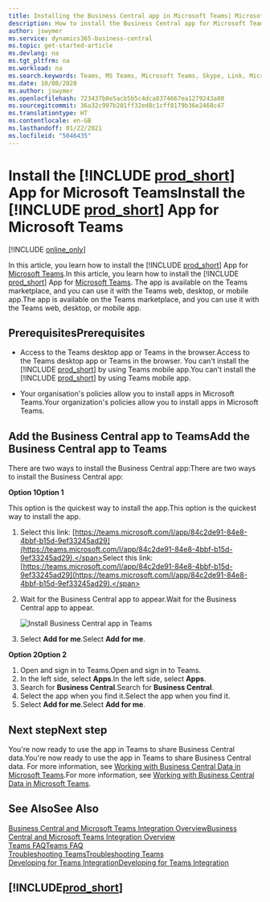 ```yaml
---
title: Installing the Business Central app in Microsoft Teams| Microsoft Docs
description: How to install the Business Central app for Microsoft Teams.
author: jswymer
ms.service: dynamics365-business-central
ms.topic: get-started-article
ms.devlang: na
ms.tgt_pltfrm: na
ms.workload: na
ms.search.keywords: Teams, MS Teams, Microsoft Teams, Skype, Link, Microsoft 365, collaborate, collaboration, teamwork
ms.date: 10/08/2020
ms.author: jswymer
ms.openlocfilehash: 723437b0e5acb5b5c4dca8374667ea1279243a80
ms.sourcegitcommit: 36a32c997b201ff32ed8c1cff8179b36e2468c47
ms.translationtype: HT
ms.contentlocale: en-GB
ms.lasthandoff: 01/22/2021
ms.locfileid: "5046435"
---
```

# <a name="install-the-prod_short-app-for-microsoft-teams"></a><span data-ttu-id="3d405-103">Install the [!INCLUDE [prod_short](includes/prod_short.md)] App for Microsoft Teams</span><span class="sxs-lookup"><span data-stu-id="3d405-103">Install the [!INCLUDE [prod_short](includes/prod_short.md)] App for Microsoft Teams</span></span>

[!INCLUDE [online_only](includes/online_only.md)]

<span data-ttu-id="3d405-104">In this article, you learn how to install the [!INCLUDE [prod_short](includes/prod_short.md)] App for [Microsoft Teams](https://www.microsoft.com/en-us/microsoft-365/microsoft-teams).</span><span class="sxs-lookup"><span data-stu-id="3d405-104">In this article, you learn how to install the [!INCLUDE [prod_short](includes/prod_short.md)] App for [Microsoft Teams](https://www.microsoft.com/en-us/microsoft-365/microsoft-teams).</span></span> <span data-ttu-id="3d405-105">The app is available on the Teams marketplace, and you can use it with the Teams web, desktop, or mobile app.</span><span class="sxs-lookup"><span data-stu-id="3d405-105">The app is available on the Teams marketplace, and you can use it with the Teams web, desktop, or mobile app.</span></span>

## <a name="prerequisites"></a><span data-ttu-id="3d405-106">Prerequisites</span><span class="sxs-lookup"><span data-stu-id="3d405-106">Prerequisites</span></span>

- <span data-ttu-id="3d405-107">Access to the Teams desktop app or Teams in the browser.</span><span class="sxs-lookup"><span data-stu-id="3d405-107">Access to the Teams desktop app or Teams in the browser.</span></span> <span data-ttu-id="3d405-108">You can't install the [!INCLUDE [prod_short](includes/prod_short.md)] by using Teams mobile app.</span><span class="sxs-lookup"><span data-stu-id="3d405-108">You can't install the [!INCLUDE [prod_short](includes/prod_short.md)] by using Teams mobile app.</span></span>

- <span data-ttu-id="3d405-109">Your organisation's policies allow you to install apps in Microsoft Teams.</span><span class="sxs-lookup"><span data-stu-id="3d405-109">Your organization's policies allow you to install apps in Microsoft Teams.</span></span>

## <a name="add-the-business-central-app-to-teams"></a><span data-ttu-id="3d405-110">Add the Business Central app to Teams</span><span class="sxs-lookup"><span data-stu-id="3d405-110">Add the Business Central app to Teams</span></span>

<span data-ttu-id="3d405-111">There are two ways to install the Business Central app:</span><span class="sxs-lookup"><span data-stu-id="3d405-111">There are two ways to install the Business Central app:</span></span>

<span data-ttu-id="3d405-112">**Option 1**</span><span class="sxs-lookup"><span data-stu-id="3d405-112">**Option 1**</span></span>

<span data-ttu-id="3d405-113">This option is the quickest way to install the app.</span><span class="sxs-lookup"><span data-stu-id="3d405-113">This option is the quickest way to install the app.</span></span>

1. <span data-ttu-id="3d405-114">Select this link: [https://teams.microsoft.com/l/app/84c2de91-84e8-4bbf-b15d-9ef33245ad29](https://teams.microsoft.com/l/app/84c2de91-84e8-4bbf-b15d-9ef33245ad29).</span><span class="sxs-lookup"><span data-stu-id="3d405-114">Select this link: [https://teams.microsoft.com/l/app/84c2de91-84e8-4bbf-b15d-9ef33245ad29](https://teams.microsoft.com/l/app/84c2de91-84e8-4bbf-b15d-9ef33245ad29).</span></span>

2. <span data-ttu-id="3d405-115">Wait for the Business Central app to appear.</span><span class="sxs-lookup"><span data-stu-id="3d405-115">Wait for the Business Central app to appear.</span></span>

    ![Install Business Central app in Teams](media/teams-install-app.png)

3. <span data-ttu-id="3d405-117">Select **Add for me**.</span><span class="sxs-lookup"><span data-stu-id="3d405-117">Select **Add for me**.</span></span>

<span data-ttu-id="3d405-118">**Option 2**</span><span class="sxs-lookup"><span data-stu-id="3d405-118">**Option 2**</span></span>

1. <span data-ttu-id="3d405-119">Open and sign in to Teams.</span><span class="sxs-lookup"><span data-stu-id="3d405-119">Open and sign in to Teams.</span></span>
2. <span data-ttu-id="3d405-120">In the left side, select **Apps**.</span><span class="sxs-lookup"><span data-stu-id="3d405-120">In the left side, select **Apps**.</span></span>
3. <span data-ttu-id="3d405-121">Search for **Business Central**.</span><span class="sxs-lookup"><span data-stu-id="3d405-121">Search for **Business Central**.</span></span>
4. <span data-ttu-id="3d405-122">Select the app when you find it.</span><span class="sxs-lookup"><span data-stu-id="3d405-122">Select the app when you find it.</span></span>
5. <span data-ttu-id="3d405-123">Select **Add for me**.</span><span class="sxs-lookup"><span data-stu-id="3d405-123">Select **Add for me**.</span></span>

## <a name="next-step"></a><span data-ttu-id="3d405-124">Next step</span><span class="sxs-lookup"><span data-stu-id="3d405-124">Next step</span></span>

<span data-ttu-id="3d405-125">You're now ready to use the app in Teams to share Business Central data.</span><span class="sxs-lookup"><span data-stu-id="3d405-125">You're now ready to use the app in Teams to share Business Central data.</span></span> <span data-ttu-id="3d405-126">For more information, see [Working with Business Central Data in Microsoft Teams](across-working-with-teams.md).</span><span class="sxs-lookup"><span data-stu-id="3d405-126">For more information, see [Working with Business Central Data in Microsoft Teams](across-working-with-teams.md).</span></span>

## <a name="see-also"></a><span data-ttu-id="3d405-127">See Also</span><span class="sxs-lookup"><span data-stu-id="3d405-127">See Also</span></span>

[<span data-ttu-id="3d405-128">Business Central and Microsoft Teams Integration Overview</span><span class="sxs-lookup"><span data-stu-id="3d405-128">Business Central and Microsoft Teams Integration Overview</span></span>](across-teams-overview.md)  
[<span data-ttu-id="3d405-129">Teams FAQ</span><span class="sxs-lookup"><span data-stu-id="3d405-129">Teams FAQ</span></span>](teams-faq.md)  
[<span data-ttu-id="3d405-130">Troubleshooting Teams</span><span class="sxs-lookup"><span data-stu-id="3d405-130">Troubleshooting Teams</span></span>](admin-teams-troubleshooting.md)  
[<span data-ttu-id="3d405-131">Developing for Teams Integration</span><span class="sxs-lookup"><span data-stu-id="3d405-131">Developing for Teams Integration</span></span>](/dynamics365/business-central/dev-itpro/developer/devenv-develop-for-teams)  

## [!INCLUDE[prod_short](includes/free_trial_md.md)]  

